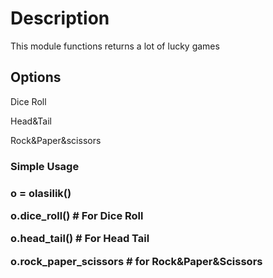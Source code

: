 <div>
<h1>Description</h1>
<p>This module functions returns a lot of lucky games</p>
</div>
<div>
<h2>Options</h2>
<p>Dice Roll</p>
<p>Head&Tail</p>
<p>Rock&Paper&scissors</p>
</div>
<div>
<h3>Simple Usage<h3>
<p>o = olasilik()</p>
<p>o.dice_roll() # For Dice Roll</p>
<p>o.head_tail() # For Head Tail</p>
<p>o.rock_paper_scissors # for Rock&Paper&Scissors</p>
  </div>
